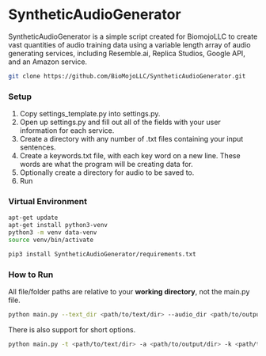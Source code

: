 # SyntheticAudioGenerator
SyntheticAudioGenerator is a simple script created for BiomojoLLC to create vast quantities of audio training data using a variable length array of audio generating services, including Resemble.ai, Replica Studios, Google API, and an Amazon service. 


```bash 
git clone https://github.com/BioMojoLLC/SyntheticAudioGenerator.git
```

### Setup
1) Copy settings_template.py into settings.py.
2) Open up settings.py and fill out all of the fields with your user information for each service.
3) Create a directory with any number of .txt files containing your input sentences.
4) Create a keywords.txt file, with each key word on a new line. These words are what the program will be creating data for.
5) Optionally create a directory for audio to be saved to. 
6) Run

### Virtual Environment
```bash
apt-get update
apt-get install python3-venv
python3 -m venv data-venv
source venv/bin/activate

pip3 install SyntheticAudioGenerator/requirements.txt
```

### How to Run
All file/folder paths are relative to your **working directory**, not the main.py file. 
```bash
python main.py --text_dir <path/to/text/dir> --audio_dir <path/to/output/dir> --keywords <path/to/keyword.txt> --mins_per_term <integer> 
```

There is also support for short options.
```bash
python main.py -t <path/to/text/dir> -a <path/to/output/dir> -k <path/to/keyword.txt> -m <integer> 

